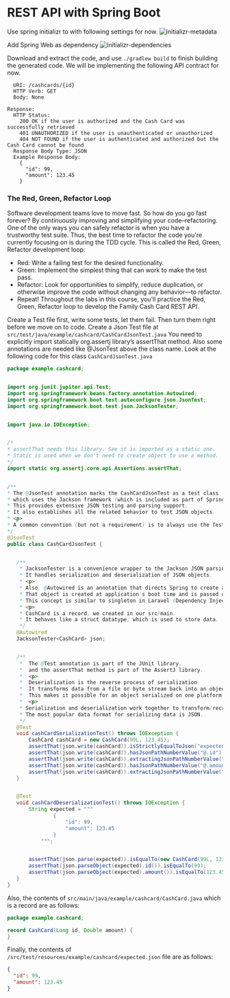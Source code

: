 # REST API with Spring Boot

Use spring initializr to with following settings for now.
![initializr-metadata](https://github.com/user-attachments/assets/344f4272-063f-4601-a98e-523302a4971c)

Add Spring Web as dependency
![initializr-dependencies](https://github.com/user-attachments/assets/d5d19114-9d31-43c6-8cca-f3c52e39864b)

Download and extract the code, and use `./gradlew build` to finish building the generated code.
We will be implementing the following API contract for now.
```Request
  URI: /cashcards/{id}
  HTTP Verb: GET
  Body: None

Response:
  HTTP Status:
    200 OK if the user is authorized and the Cash Card was successfully retrieved
    401 UNAUTHORIZED if the user is unauthenticated or unauthorized
    404 NOT FOUND if the user is authenticated and authorized but the Cash Card cannot be found
  Response Body Type: JSON
  Example Response Body:
    {
      "id": 99,
      "amount": 123.45
    }
```

### The Red, Green, Refactor Loop
Software development teams love to move fast. So how do you go fast forever? By continuously improving and simplifying your code–refactoring. One of the only ways you can safely refactor is when you have a trustworthy test suite. Thus, the best time to refactor the code you're currently focusing on is during the TDD cycle. This is called the Red, Green, Refactor development loop:
- Red: Write a failing test for the desired functionality.
- Green: Implement the simplest thing that can work to make the test pass.
- Refactor: Look for opportunities to simplify, reduce duplication, or otherwise improve the code without changing any behavior—to refactor.
- Repeat!
  Throughout the labs in this course, you'll practice the Red, Green, Refactor loop to develop the Family Cash Card REST API.

Create a Test file first, write some tests, let them fail. Then turn them right before we move on to code. Create a Json Test file at `src/test/java/example/cashcard/CashCardJsonTest.java`
You need to explicitly import statically org.assertj library’s assertThat method. Also some annotations are needed like @JsonTest above the class name.
Look at the following code for this class `CashCardJsonTest.java`
```java
package example.cashcard;


import org.junit.jupiter.api.Test;
import org.springframework.beans.factory.annotation.Autowired;
import org.springframework.boot.test.autoconfigure.json.JsonTest;
import org.springframework.boot.test.json.JacksonTester;


import java.io.IOException;


/*
* assertThat needs this library. See it is imported as a static one.
* Static is used when we don't need to create object to use a method.
*/
import static org.assertj.core.api.Assertions.assertThat;


/**
* The @JsonTest annotation marks the CashCardJsonTest as a test class
* which uses the Jackson framework (which is included as part of Spring).
* This provides extensive JSON testing and parsing support.
* It also establishes all the related behavior to test JSON objects.
* <p>
* A common convention (but not a requirement) is to always use the Test suffix for test classes.
*/
@JsonTest
public class CashCardJsonTest {


   /**
    * JacksonTester is a convenience wrapper to the Jackson JSON parsing library.
    * It handles serialization and deserialization of JSON objects.
    * <p>
    * Also, @Autowired is an annotation that directs Spring to create an object of the requested type.
    * That object is created at application's boot time and is passed on when needed anywhere.
    * This concept is similar to singleton in Laravel (Dependency Injection, here IoC)
    * <p>
    * CashCard is a record, we created in our src/main.
    * It behaves like a struct datatype, which is used to store data.
    */
   @Autowired
   JacksonTester<CashCard> json;


   /**
    *  The @Test annotation is part of the JUnit library,
    *  and the assertThat method is part of the AssertJ library.
    *  <p>
    *  Deserialization is the reverse process of serialization.
    *  It transforms data from a file or byte stream back into an object for your application.
    *  This makes it possible for an object serialized on one platform to be deserialized on a different platform.
    *  <p>
    * Serialization and deserialization work together to transform/recreate data objects to/from a portable format.
    * The most popular data format for serializing data is JSON.
    */
   @Test
   void cashCardSerializationTest() throws IOException {
       CashCard cashCard = new CashCard(99L, 123.45);
       assertThat(json.write(cashCard)).isStrictlyEqualToJson("expected.json");
       assertThat(json.write(cashCard)).hasJsonPathNumberValue("@.id");
       assertThat(json.write(cashCard)).extractingJsonPathNumberValue("@.id").isEqualTo(99);
       assertThat(json.write(cashCard)).hasJsonPathNumberValue("@.amount");
       assertThat(json.write(cashCard)).extractingJsonPathNumberValue("@.amount").isEqualTo(123.45);
   }


   @Test
   void cashCardDeserializationTest() throws IOException {
       String expected = """
               {
                   "id": 99,
                   "amount": 123.45
               }
           """;


       assertThat(json.parse(expected)).isEqualTo(new CashCard(99L, 123.45));
       assertThat(json.parseObject(expected).id()).isEqualTo(99);
       assertThat(json.parseObject(expected).amount()).isEqualTo(123.45);
   }
}
```

Also, the contents of `src/main/java/example/cashcard/CashCard.java` which is a record are as follows:
```java
package example.cashcard;

record CashCard(Long id, Double amount) {
}
```

Finally, the contents of `/src/test/resources/example/cashcard/expected.json` file are as follows:
```json
{
  "id": 99,
  "amount": 123.45
}
```